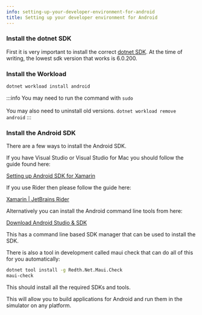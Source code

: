```yaml
---
info: setting-up-your-developer-environment-for-android
title: Setting up your developer environment for Android
---
```


### Install the dotnet SDK

First it is very important to install the correct [dotnet SDK](https://dotnet.microsoft.com/en-us/download/dotnet/6.0). At the time of writing, the lowest sdk version that works is 6.0.200.

### Install the Workload

```bash
dotnet workload install android
```

:::info
You may need to run the command with `sudo`\
\
You may also need to uninstall old versions. `dotnet workload remove android`
:::

### Install the Android SDK

There are a few ways to install the Android SDK.

If you have Visual Studio or Visual Studio for Mac you should follow the guide found here:

[Setting up Android SDK for Xamarin](https://docs.microsoft.com/en-us/xamarin/android/get-started/installation/android-sdk)

If you use Rider then please follow the guide here:

[Xamarin | JetBrains Rider](https://www.jetbrains.com/help/rider/Xamarin.html)

Alternatively you can install the Android command line tools from here:&#x20;

[Download Android Studio & SDK](https://developer.android.com/studio#command-tools)

This has a command line based SDK manager that can be used to install the SDK.

There is also a tool in development called maui check that can do all of this for you automatically:

```bash
dotnet tool install -g Redth.Net.Maui.Check
maui-check
```

This should install all the required SDKs and tools.



This will allow you to build applications for Android and run them in the simulator on any platform.